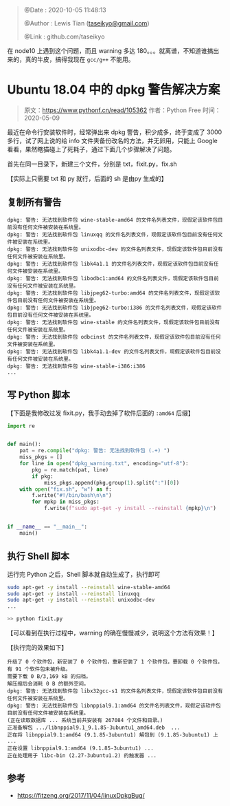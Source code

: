 > @Date    : 2020-10-05 11:48:13
>
> @Author  : Lewis Tian (taseikyo@gmail.com)
>
> @Link    : github.com/taseikyo

在 node10 上遇到这个问题，而且 warning 多达 180。。。就离谱，不知道谁搞出来的，真的牛皮，搞得我现在 `gcc/g++` 不能用。

# Ubuntu 18.04 中的 dpkg 警告解决方案

> 原文：https://www.pythonf.cn/read/105362 作者：Python Free 时间：2020-05-09

最近在命令行安装软件时，经常弹出来 dpkg 警告，积少成多，终于变成了 3000 多行，试了网上说的给 info 文件夹备份改名的方法，并无卵用，只能上 Google 看看，果然瞎猫碰上了死耗子，通过下面几个步骤解决了问题。

首先在同一目录下，新建三个文件，分别是 txt，fixit.py，fix.sh

【实际上只需要 txt 和 py 就行，后面的 sh 是由py 生成的】

## 复制所有警告

```
dpkg: 警告: 无法找到软件包 wine-stable-amd64 的文件名列表文件，现假定该软件包目前没有任何文件被安装在系统里。
dpkg: 警告: 无法找到软件包 linuxqq 的文件名列表文件，现假定该软件包目前没有任何文件被安装在系统里。
dpkg: 警告: 无法找到软件包 unixodbc-dev 的文件名列表文件，现假定该软件包目前没有任何文件被安装在系统里。
dpkg: 警告: 无法找到软件包 libk4a1.1 的文件名列表文件，现假定该软件包目前没有任何文件被安装在系统里。
dpkg: 警告: 无法找到软件包 libodbc1:amd64 的文件名列表文件，现假定该软件包目前没有任何文件被安装在系统里。
dpkg: 警告: 无法找到软件包 libjpeg62-turbo:amd64 的文件名列表文件，现假定该软件包目前没有任何文件被安装在系统里。
dpkg: 警告: 无法找到软件包 libjpeg62-turbo:i386 的文件名列表文件，现假定该软件包目前没有任何文件被安装在系统里。
dpkg: 警告: 无法找到软件包 wine-stable 的文件名列表文件，现假定该软件包目前没有任何文件被安装在系统里。
dpkg: 警告: 无法找到软件包 odbcinst 的文件名列表文件，现假定该软件包目前没有任何文件被安装在系统里。
dpkg: 警告: 无法找到软件包 libk4a1.1-dev 的文件名列表文件，现假定该软件包目前没有任何文件被安装在系统里。
dpkg: 警告: 无法找到软件包 wine-stable-i386:i386 
...
```

## 写 Python 脚本

【下面是我修改过发 fixit.py，我手动去掉了软件后面的 `:amd64` 后缀】

```Python
import re


def main():
    pat = re.compile("dpkg: 警告: 无法找到软件包 (.+) ")
    miss_pkgs = []
    for line in open("dpkg_warning.txt", encoding="utf-8"):
        pkg = re.match(pat, line)
        if pkg:
            miss_pkgs.append(pkg.group(1).split(":")[0])
    with open("fix.sh", "w") as f:
        f.write("#!/bin/bash\n\n")
        for mpkp in miss_pkgs:
            f.write(f"sudo apt-get -y install --reinstall {mpkp}\n")


if __name__ == "__main__":
    main()
```

## 执行 Shell 脚本

运行完 Python 之后，Shell 脚本就自动生成了，执行即可

```Bash
sudo apt-get -y install --reinstall wine-stable-amd64
sudo apt-get -y install --reinstall linuxqq
sudo apt-get -y install --reinstall unixodbc-dev
...
```

```Bash
>> python fixit.py
```

【可以看到在执行过程中，warning 的确在慢慢减少，说明这个方法有效果！】

【执行完的效果如下】

```
升级了 0 个软件包，新安装了 0 个软件包，重新安装了 1 个软件包，要卸载 0 个软件包，有 91 个软件包未被升级。
需要下载 0 B/3,169 kB 的归档。
解压缩后会消耗 0 B 的额外空间。
dpkg: 警告: 无法找到软件包 libx32gcc-s1 的文件名列表文件，现假定该软件包目前没有任何文件被安装在系统里。
dpkg: 警告: 无法找到软件包 libnppial9.1:amd64 的文件名列表文件，现假定该软件包目前没有任何文件被安装在系统里。
(正在读取数据库 ... 系统当前共安装有 267084 个文件和目录。)
正准备解包 .../libnppial9.1_9.1.85-3ubuntu1_amd64.deb  ...
正在将 libnppial9.1:amd64 (9.1.85-3ubuntu1) 解包到 (9.1.85-3ubuntu1) 上 ...
正在设置 libnppial9.1:amd64 (9.1.85-3ubuntu1) ...
正在处理用于 libc-bin (2.27-3ubuntu1.2) 的触发器 ...
```

## 参考

- https://fitzeng.org/2017/11/04/linuxDpkgBug/